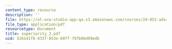 ```yaml
---
content_type: resource
description: ''
file: https://ol-ocw-studio-app-qa.s3.amazonaws.com/courses/24-952-advanced-syntax-spring-2007/526141f64337853e60ff797b86d09edb_superiority_2.pdf
file_type: application/pdf
resourcetype: Document
title: superiority_2.pdf
uid: 526141f6-4337-853e-60ff-797b86d09edb
---
```

